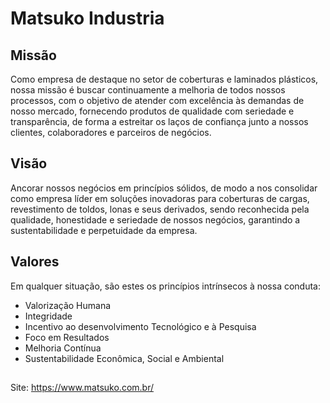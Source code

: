 # Matsuko Industria
## Missão
Como empresa de destaque no setor de coberturas e laminados plásticos, nossa missão é buscar continuamente a melhoria de todos nossos processos, 
com o objetivo de atender com excelência às demandas de nosso mercado, fornecendo produtos de qualidade com seriedade e transparência, 
de forma a estreitar os laços de confiança junto a nossos clientes, colaboradores e parceiros de negócios.
## Visão 
Ancorar nossos negócios em princípios sólidos, de modo a nos consolidar como empresa líder em soluções inovadoras para coberturas de cargas,
revestimento de toldos, lonas e seus derivados, sendo reconhecida pela qualidade, honestidade e seriedade de nossos negócios, garantindo a 
sustentabilidade e perpetuidade da empresa.
## Valores
Em qualquer situação, são estes os princípios intrínsecos à nossa conduta:
- Valorização Humana
- Integridade
- Incentivo ao desenvolvimento Tecnológico e à Pesquisa
- Foco em Resultados
- Melhoria Contínua
- Sustentabilidade Econômica, Social e Ambiental
## 
Site: https://www.matsuko.com.br/

